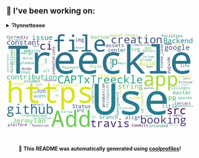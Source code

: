 
## 🔨 I've been working on:

<details>
<summary><strong>❔lynnetteeee</strong></summary>
Link to repo: https://github.com/lynnetteeee/lynnetteeee
<br/>
This repository contains a collection of markdown files that provide a detailed guide on different programming concepts and technologies. Each file is well-explained and includes examples and code snippets to help developers understand and implement various programming practices efficiently.

---

Several updates were made to the README.md file, including formatting improvements, bold headers, and minor text changes. The gitignore file was modified to include wordcloud, and GitHub actions were integrated for wordcloud generation.
</details>


![Image Alt Text](https://github.com/lynnetteeee/lynnetteeee/blob/main/out.jpg)

<br>

<p align="center">
📢 <strong>This README was automatically generated using <a href="https://github.com/lshaoqin/coolprofiles">coolprofiles</a>!</strong>
</p>
